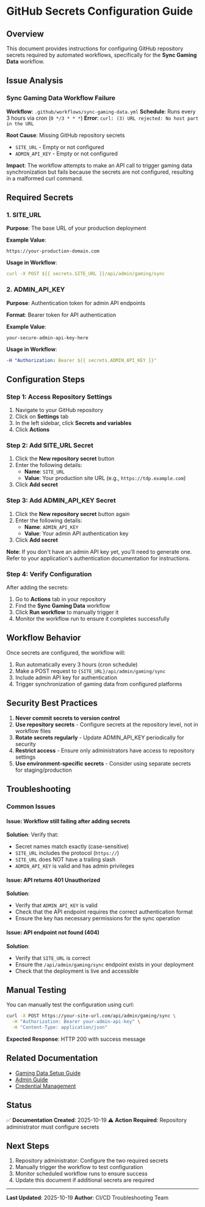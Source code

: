 # GitHub Secrets Configuration Guide

## Overview

This document provides instructions for configuring GitHub repository secrets required by automated workflows, specifically for the **Sync Gaming Data** workflow.

## Issue Analysis

### Sync Gaming Data Workflow Failure

**Workflow**: `.github/workflows/sync-gaming-data.yml`
**Schedule**: Runs every 3 hours via cron (`0 */3 * * *`)
**Error**: `curl: (3) URL rejected: No host part in the URL`

**Root Cause**: Missing GitHub repository secrets

- `SITE_URL` - Empty or not configured
- `ADMIN_API_KEY` - Empty or not configured

**Impact**: The workflow attempts to make an API call to trigger gaming data synchronization but fails because the secrets are not configured, resulting in a malformed curl command.

## Required Secrets

### 1. SITE_URL

**Purpose**: The base URL of your production deployment

**Example Value**:

```
https://your-production-domain.com
```

**Usage in Workflow**:

```yaml
curl -X POST ${{ secrets.SITE_URL }}/api/admin/gaming/sync
```

### 2. ADMIN_API_KEY

**Purpose**: Authentication token for admin API endpoints

**Format**: Bearer token for API authentication

**Example Value**:

```
your-secure-admin-api-key-here
```

**Usage in Workflow**:

```yaml
-H "Authorization: Bearer ${{ secrets.ADMIN_API_KEY }}"
```

## Configuration Steps

### Step 1: Access Repository Settings

1. Navigate to your GitHub repository
2. Click on **Settings** tab
3. In the left sidebar, click **Secrets and variables**
4. Click **Actions**

### Step 2: Add SITE_URL Secret

1. Click the **New repository secret** button
2. Enter the following details:
   - **Name**: `SITE_URL`
   - **Value**: Your production site URL (e.g., `https://tdp.example.com`)
3. Click **Add secret**

### Step 3: Add ADMIN_API_KEY Secret

1. Click the **New repository secret** button again
2. Enter the following details:
   - **Name**: `ADMIN_API_KEY`
   - **Value**: Your admin API authentication key
3. Click **Add secret**

**Note**: If you don't have an admin API key yet, you'll need to generate one. Refer to your application's authentication documentation for instructions.

### Step 4: Verify Configuration

After adding the secrets:

1. Go to **Actions** tab in your repository
2. Find the **Sync Gaming Data** workflow
3. Click **Run workflow** to manually trigger it
4. Monitor the workflow run to ensure it completes successfully

## Workflow Behavior

Once secrets are configured, the workflow will:

1. Run automatically every 3 hours (cron schedule)
2. Make a POST request to `{SITE_URL}/api/admin/gaming/sync`
3. Include admin API key for authentication
4. Trigger synchronization of gaming data from configured platforms

## Security Best Practices

1. **Never commit secrets to version control**
2. **Use repository secrets** - Configure secrets at the repository level, not in workflow files
3. **Rotate secrets regularly** - Update ADMIN_API_KEY periodically for security
4. **Restrict access** - Ensure only administrators have access to repository settings
5. **Use environment-specific secrets** - Consider using separate secrets for staging/production

## Troubleshooting

### Common Issues

#### Issue: Workflow still failing after adding secrets

**Solution**: Verify that:

- Secret names match exactly (case-sensitive)
- `SITE_URL` includes the protocol (`https://`)
- `SITE_URL` does NOT have a trailing slash
- `ADMIN_API_KEY` is valid and has admin privileges

#### Issue: API returns 401 Unauthorized

**Solution**:

- Verify that `ADMIN_API_KEY` is valid
- Check that the API endpoint requires the correct authentication format
- Ensure the key has necessary permissions for the sync operation

#### Issue: API endpoint not found (404)

**Solution**:

- Verify that `SITE_URL` is correct
- Ensure the `/api/admin/gaming/sync` endpoint exists in your deployment
- Check that the deployment is live and accessible

## Manual Testing

You can manually test the configuration using curl:

```bash
curl -X POST https://your-site-url.com/api/admin/gaming/sync \
  -H "Authorization: Bearer your-admin-api-key" \
  -H "Content-Type: application/json"
```

**Expected Response**: HTTP 200 with success message

## Related Documentation

- [Gaming Data Setup Guide](./steam-gaming-data-setup-guide.md)
- [Admin Guide](../docs/ADMIN_GUIDE.md)
- [Credential Management](./credential-management-implementation.md)

## Status

✅ **Documentation Created**: 2025-10-19
⚠️ **Action Required**: Repository administrator must configure secrets

## Next Steps

1. Repository administrator: Configure the two required secrets
2. Manually trigger the workflow to test configuration
3. Monitor scheduled workflow runs to ensure success
4. Update this document if additional secrets are required

---

**Last Updated**: 2025-10-19
**Author**: CI/CD Troubleshooting Team
